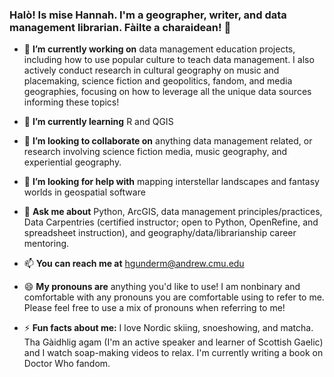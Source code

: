 ### Halò! Is mise Hannah. I'm a geographer, writer, and data management librarian. Fàilte a charaidean! 👋

- 🔭 **I’m currently working on** data management education projects, including how to use popular culture to teach data management. I also actively conduct research in cultural geography on music and placemaking, science fiction and geopolitics, fandom, and media geographies, focusing on how to leverage all the unique data sources informing these topics!

- 🌱 **I’m currently learning** R and QGIS

- 👯 **I’m looking to collaborate on** anything data management related, or research involving science fiction media, music geography, and experiential geography.

- 🤔 **I’m looking for help with** mapping interstellar landscapes and fantasy worlds in geospatial software

- 💬 **Ask me about** Python, ArcGIS, data management principles/practices, Data Carpentries (certified instructor; open to Python, OpenRefine, and spreadsheet instruction), and geography/data/librarianship career mentoring.

- 📫 **You can reach me at** hgunderm@andrew.cmu.edu

- 😄 **My pronouns are** anything you'd like to use! I am nonbinary and comfortable with any pronouns you are comfortable using to refer to me. Please feel free to use a mix of pronouns when referring to me! 

- ⚡ **Fun facts about me:** I love Nordic skiing, snoeshowing, and matcha. Tha Gàidhlig agam (I'm an active speaker and learner of Scottish Gaelic) and I watch soap-making videos to relax. I'm currently writing a book on Doctor Who fandom.
